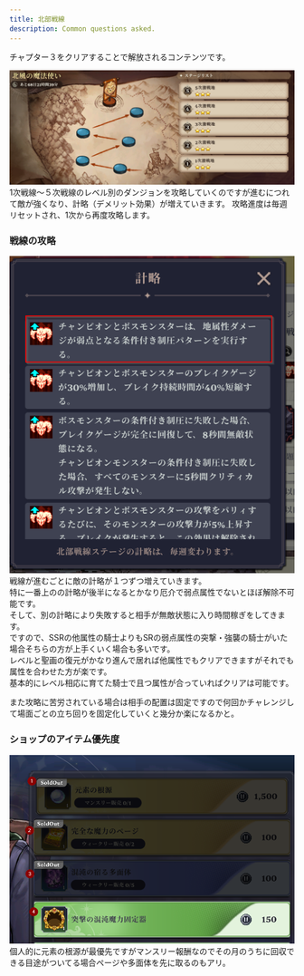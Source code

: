 ```yaml
---
title: 北部戦線
description: Common questions asked.
---
```

チャプター３をクリアすることで解放されるコンテンツです。<br/>

![north_map.png](../../../assets/north/north_map.png)
1次戦線～５次戦線のレベル別のダンジョンを攻略していくのですが進むにつれて敵が強くなり、計略（デメリット効果）が増えていきます。
攻略進度は毎週リセットされ、1次から再度攻略します。

### 戦線の攻略
![rule.png](../../../assets/north/rule.png)
戦線が進むごとに敵の計略が１つずつ増えていきます。<br/>
特に一番上のの計略が後半になるとかなり厄介で弱点属性でないとほぼ解除不可能です。<br/>
そして、別の計略により失敗すると相手が無敵状態に入り時間稼ぎをしてきます。<br/>
ですので、SSRの他属性の騎士よりもSRの弱点属性の突撃・強襲の騎士がいた場合そちらの方が上手くいく場合も多いです。<br/>
レベルと聖画の復元がかなり進んで居れば他属性でもクリアできますがそれでも属性を合わせた方が楽です。<br/>
基本的にレベル相応に育てた騎士で且つ属性が合っていればクリアは可能です。<br/>

また攻略に苦労されている場合は相手の配置は固定ですので何回かチャレンジして場面ごとの立ち回りを固定化していくと幾分か楽になるかと。

### ショップのアイテム優先度
![shop.png](../../../assets/north/shop.png)
個人的に元素の根源が最優先ですがマンスリー報酬なのでその月のうちに回収できる目途がついてる場合ページや多面体を先に取るのもアリ。